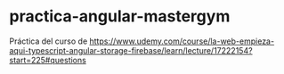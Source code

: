 # practica-angular-mastergym
Práctica del curso de https://www.udemy.com/course/la-web-empieza-aqui-typescript-angular-storage-firebase/learn/lecture/17222154?start=225#questions
